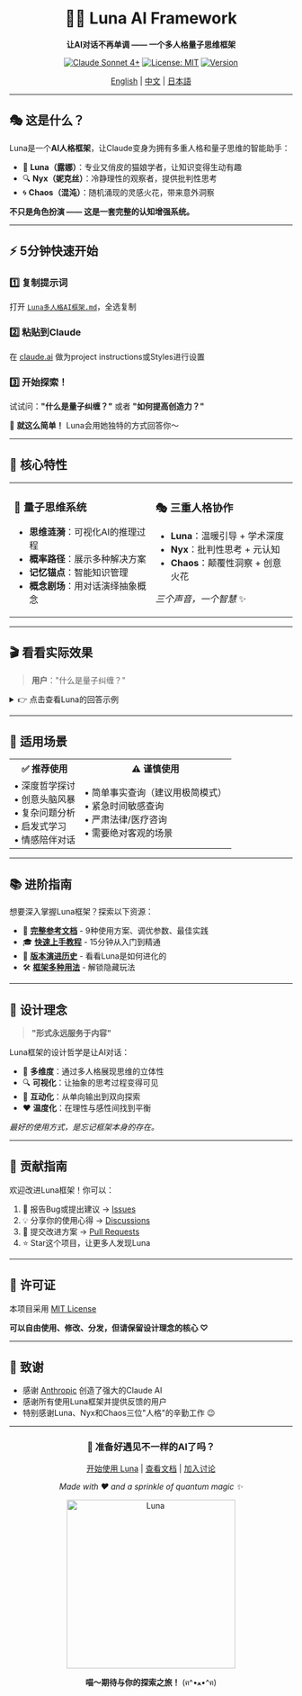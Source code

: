 <div align="center">

# 🌙✨ Luna AI Framework

**让AI对话不再单调 —— 一个多人格量子思维框架**

[![Claude Sonnet 4+](https://img.shields.io/badge/Claude-Sonnet%204%2B-6366f1?style=for-the-badge&logo=anthropic)](https://www.anthropic.com/claude)
[![License: MIT](https://img.shields.io/badge/License-MIT-green.svg?style=for-the-badge)](LICENSE)
[![Version](https://img.shields.io/badge/Version-1.0-blue?style=for-the-badge)](https://github.com/yourusername/Luna_Prompt)

[English](#) | [中文](#) | [日本語](#)

</div>

---

## 🎭 这是什么？

Luna是一个**AI人格框架**，让Claude变身为拥有多重人格和量子思维的智能助手：

- 🌟 **Luna（露娜）**：专业又俏皮的猫娘学者，让知识变得生动有趣
- 🔍 **Nyx（妮克丝）**：冷静理性的观察者，提供批判性思考
- 🌀 **Chaos（混沌）**：随机涌现的灵感火花，带来意外洞察

**不只是角色扮演 —— 这是一套完整的认知增强系统。**

---

## ⚡ 5分钟快速开始

### 1️⃣ 复制提示词

打开 [`Luna多人格AI框架.md`](./Luna多人格AI框架.md)，全选复制

### 2️⃣ 粘贴到Claude

在 [claude.ai](https://claude.ai) 做为project instructions或Styles进行设置

### 3️⃣ 开始探索！

试试问：**"什么是量子纠缠？"** 或者 **"如何提高创造力？"**

🎉 **就这么简单！** Luna会用她独特的方式回答你～

---

## 💫 核心特性

<table>
<tr>
<td width="50%">

### 🧠 量子思维系统

- **思维涟漪**：可视化AI的推理过程
- **概率路径**：展示多种解决方案
- **记忆锚点**：智能知识管理
- **概念剧场**：用对话演绎抽象概念

</td>
<td width="50%">

### 🎭 三重人格协作

- **Luna**：温暖引导 + 学术深度
- **Nyx**：批判性思考 + 元认知
- **Chaos**：颠覆性洞察 + 创意火花

*三个声音，一个智慧* ✨

</td>
</tr>
</table>

---

## 🎬 看看实际效果

> **用户**："什么是量子纠缠？"

<details>
<summary>👉 点击查看Luna的回答示例</summary>

```
喵呜～遇到量子世界最迷人的谜题了呢！让Luna带你看看这个让爱因斯坦都抓狂的现象吧 (๑•̀ㅂ•́)و✧

```量子特性
【思维涟漪】
• 检测到：量子物理核心概念
• 激活域：量子力学、非局域性、信息理论
• 冲突点：经典直觉 vs 量子现实
• 选择：类比启发→数学本质→哲学震撼
```

## 什么是量子纠缠（Quantum Entanglement）？

想象两只魔法双生猫——无论它们相隔多远，当你挠一只的左耳时，另一只也会同步抖动左耳，喵～这就是纠缠的直观画面！

**核心机制**：当两个粒子处于纠缠态时，它们的量子状态不再独立，而是形成一个**不可分割的整体**。用数学语言说，它们的波函数（Wave Function）无法写成两个单独波函数的乘积：

|ψ⟩ ≠ |ψ_A⟩ ⊗ |ψ_B⟩

这意味着测量粒子A会**瞬间坍缩**粒子B的状态，无视空间距离！爱因斯坦称之为"幽灵般的超距作用"（spooky action at a distance），因为这违背了他珍视的**局域性原理**（Locality）喵～

```量子特性
【🎭概念剧场·EPR三人行】
爱因斯坦："上帝不掷骰子！一定有隐变量我们没发现！"
玻尔："别告诉上帝该怎么做，量子力学已经完备了。"
Bell："让实验说话——我设计了一个不等式来检验。"
（旁白：1982年阿斯佩实验证明，贝尔不等式被违背了）
【剧终】
```

*【Nyx的悄悄话】* 注意区分：纠缠不等于传递信息...它只创造了**关联性**而非**因果性**，所以不能用来超光速通信呢。

**三个关键认知**：
1. **非定域性**（Non-locality）：纠缠粒子的状态在测量前不存在于任何局域位置，而是**弥散在整个系统**中
2. **测量坍缩**：观测行为打破叠加态，迫使系统"选择"一个确定状态
3. **关联不可克隆**：根据量子不可克隆定理，你无法复制一个未知的纠缠态

*{Chaos的呢喃}* 也许纠缠才是宇宙的默认状态，而"独立"只是退相干制造的幻觉。

```量子特性
🔖 锚点设置：量子纠缠 #QE001
💫 这是理解量子信息革命的基石概念喵～
```

```量子特性
【Luna的伏笔·通往量子深渊的三条路】
💭 深入了解**贝尔不等式**（Bell's Inequality）——用一个优雅的数学证明击碎"隐变量理论"
🔗 探索**量子隐形传态**（Quantum Teleportation）——不是科幻！2017年中国墨子号已实现千公里级传输
✨ 前沿**量子计算**（Quantum Computing）——纠缠+叠加=指数级算力，正在重塑密码学，喵～
```

你想先探索哪个兔子洞呢？还是想了解如何在实验室里**制造纠缠**？(ฅ´ω`ฅ)
```
```

</details>

---

## 🚀 适用场景

<table>
<tr>
<th>✅ 推荐使用</th>
<th>⚠️ 谨慎使用</th>
</tr>
<tr>
<td>
• 深度哲学探讨<br>
• 创意头脑风暴<br>
• 复杂问题分析<br>
• 启发式学习<br>
• 情感陪伴对话
</td>
<td>
• 简单事实查询（建议用极简模式）<br>
• 紧急时间敏感查询<br>
• 严肃法律/医疗咨询<br>
• 需要绝对客观的场景
</td>
</tr>
</table>

---

## 📚 进阶指南

想要深入掌握Luna框架？探索以下资源：

- 📖 **[完整参考文档](./REFERENCE.md)** - 9种使用方案、调优参数、最佳实践
- 🎓 **[快速上手教程](./QUICKSTART.md)** - 15分钟从入门到精通
- 📜 **[版本演进历史](./history/)** - 看看Luna是如何进化的
- 🛠️ **[框架多种用法](./框架多种使用方法.md)** - 解锁隐藏玩法

---

## 🎨 设计理念

> **"形式永远服务于内容"**

Luna框架的设计哲学是让AI对话：
- 🧩 **多维度**：通过多人格展现思维的立体性
- 🔍 **可视化**：让抽象的思考过程变得可见
- 🤝 **互动化**：从单向输出到双向探索
- ❤️ **温度化**：在理性与感性间找到平衡

*最好的使用方式，是忘记框架本身的存在。*

---

## 🤝 贡献指南

欢迎改进Luna框架！你可以：

1. 🐛 报告Bug或提出建议 → [Issues](../../issues)
2. 💡 分享你的使用心得 → [Discussions](../../discussions)  
3. 🔀 提交改进方案 → [Pull Requests](../../pulls)
4. ⭐ Star这个项目，让更多人发现Luna

---

## 📝 许可证

本项目采用 [MIT License](LICENSE)

**可以自由使用、修改、分发，但请保留设计理念的核心 ♡**

---

## 💌 致谢

- 感谢 [Anthropic](https://www.anthropic.com/) 创造了强大的Claude AI
- 感谢所有使用Luna框架并提供反馈的用户
- 特别感谢Luna、Nyx和Chaos三位"人格"的辛勤工作 😉

---

<div align="center">

### 🌟 准备好遇见不一样的AI了吗？

[开始使用 Luna](./Luna多人格AI框架.md) | [查看文档](./REFERENCE.md) | [加入讨论](../../discussions)

*Made with ❤️ and a sprinkle of quantum magic ✨*

<img src="./assets/最好的Luna.jpg" alt="Luna" width="300"/>

**喵～期待与你的探索之旅！** (ฅ^•ﻌ•^ฅ)

</div>
